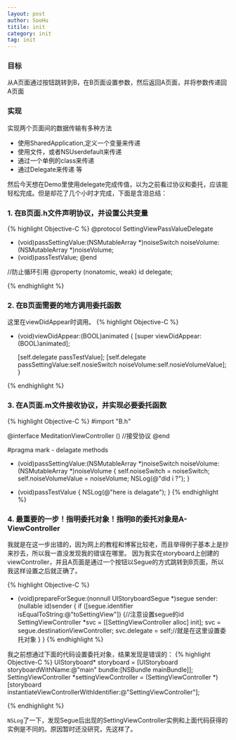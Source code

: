 ```yaml
---
layout: post
author: SooHu
titile: init
category: init
tag: init
---
```

### 目标
从A页面通过按钮跳转到B，在B页面设置参数，然后返回A页面，并将参数传递回A页面

### 实现

实现两个页面间的数据传输有多种方法

+ 使用SharedApplication,定义一个变量来传递
+ 使用文件，或者NSUserdefault来传递
+ 通过一个单例的class来传递
+ 通过Delegate来传递
等

然后今天想在Demo里使用delegate完成传值，以为之前看过协议和委托，应该能轻松完成。但是却花了几个小时才完成，下面是含泪总结：


### 1. 在B页面.h文件声明协议，并设置公共变量
{% highlight Objective-C %}
@protocol SettingViewPassValueDelegate <NSObject>
- (void)passSettingValue:(NSMutableArray *)noiseSwitch noiseVolume:(NSMutableArray *)noiseVolume;
- (void)passTestValue;
@end

//防止循环引用
@property (nonatomic, weak) id<SettingViewPassValueDelegate> delegate;

{% endhighlight %}


### 2. 在B页面需要的地方调用委托函数
这里在viewDidAppear时调用。
{% highlight Objective-C %}
- (void)viewDidAppear:(BOOL)animated
{
    [super viewDidAppear:(BOOL)animated];
    
    [self.delegate passTestValue];
    [self.delegate passSettingValue:self.nosieSwitch noiseVolume:self.nosieVolumeValue];
}

{% endhighlight %}

### 3. 在A页面.m文件接收协议，并实现必要委托函数
{% highlight Objective-C %}
#import "B.h"

@interface MeditationViewController () <SettingViewPassValueDelegate>//接受协议
@end

#pragma mark - delagate methods
- (void)passSettingValue:(NSMutableArray *)noiseSwitch noiseVolume:(NSMutableArray *)noiseVolume
{
    self.noiseSwitch = noiseSwitch;
    self.noiseVolumeValue = noiseVolume;
    NSLog(@"did i ?");
}

- (void)passTestValue
{
    NSLog(@"here is delagate");
}
{% endhighlight %}

### 4. 最重要的一步！指明委托对象！指明B的委托对象是A-ViewController
我就是在这一步出错的，因为网上的教程和博客比较老，而且举得例子基本上是抄来抄去，所以我一直没发现我的错误在哪里。
因为我实在storyboard上创建的viewController，并且A页面是通过一个按钮以Segue的方式跳转到B页面，所以我这样设置之后就正确了。

{% highlight Objective-C %}

- (void)prepareForSegue:(nonnull UIStoryboardSegue *)segue sender:(nullable id)sender
{
    if ([segue.identifier isEqualToString:@"toSettingView"]) {//注意设置segue的id
        SettingViewController *svc = [[SettingViewController alloc] init];
        svc = segue.destinationViewController;
        svc.delegate = self;//就是在这里设置委托对象
    }
}
{% endhighlight %}

我之前想通过下面的代码设置委托对象，结果发现是错误的：
{% highlight Objective-C %}
UIStoryboard* storyboard = [UIStoryboard storyboardWithName:@"main" bundle:[NSBundle mainBundle]];
SettingViewController *settingViewController = (SettingViewController *)[storyboard instantiateViewControllerWithIdentifier:@"SettingViewController"];  

{% endhighlight %}

`NSLog`了一下，发现Segue后出现的SettingViewController实例和上面代码获得的实例是不同的。原因暂时还没研究，先这样了。
